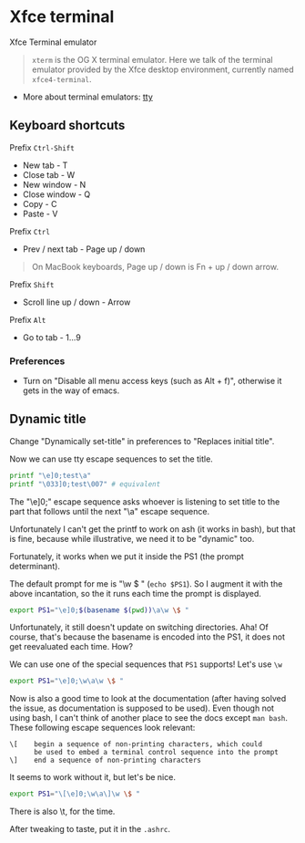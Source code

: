 # Xfce terminal

Xfce Terminal emulator

> `xterm` is the OG X terminal emulator. Here we talk of the terminal emulator provided by the Xfce desktop environment, currently named `xfce4-terminal`.

* More about terminal emulators: [tty](tty.html)

## Keyboard shortcuts

Prefix `Ctrl-Shift`

* New tab - T
* Close tab - W
* New window - N
* Close window - Q
* Copy - C
* Paste - V

Prefix `Ctrl`

* Prev / next tab - Page up / down

> On MacBook keyboards, Page up / down is Fn + up / down arrow.

Prefix `Shift`

* Scroll line up / down - Arrow

Prefix `Alt`

* Go to tab - 1...9

### Preferences

* Turn on "Disable all menu access keys (such as Alt + f)", otherwise it gets in the way of emacs.

## Dynamic title

Change "Dynamically set-title" in preferences to "Replaces initial title".

Now we can use tty escape sequences to set the title.

```sh
printf "\e]0;test\a"
printf "\033]0;test\007" # equivalent
```

The "\e]0;" escape sequence asks whoever is listening to set title to the part that follows until the next "\a" escape sequence.

Unfortunately I can't get the printf to work on ash (it works in bash), but that is fine, because while illustrative, we need it to be "dynamic" too.

Fortunately, it works when we put it inside the PS1 (the prompt determinant).

The default prompt for me is "\w \$ " (`echo $PS1`). So I augment it with the above incantation, so the it runs each time the prompt is displayed.

```sh
export PS1="\e]0;$(basename $(pwd))\a\w \$ "
```

Unfortunately, it still doesn't update on switching directories. Aha! Of course, that's because the basename is encoded into the PS1, it does not get reevaluated each time. How?

We can use one of the special sequences that `PS1` supports! Let's use `\w`

```sh
export PS1="\e]0;\w\a\w \$ "
```

Now is also a good time to look at the documentation (after having solved the issue, as documentation is supposed to be used). Even though not using bash, I can't think of another place to see the docs except `man bash`. These following escape sequences look relevant:

```
\[    begin a sequence of non-printing characters, which could 
      be used to embed a terminal control sequence into the prompt
\]    end a sequence of non-printing characters
```

It seems to work without it, but let's be nice.

```sh
export PS1="\[\e]0;\w\a\]\w \$ "
```

There is also \t, for the time.

After tweaking to taste, put it in the `.ashrc`.
